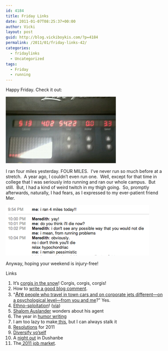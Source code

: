 ```yaml
---
id: 4184
title: Friday Links
date: 2011-01-07T08:25:37+00:00
author: Vicki
layout: post
guid: http://blog.vickiboykis.com/?p=4184
permalink: /2011/01/friday-links-42/
categories:
  - fridaylinks
  - Uncategorized
tags:
  - Friday
  - running
---
```

Happy Friday. Check it out:

<p style="text-align: left;">
  <a href="https://raw.githubusercontent.com/veekaybee/wlb/gh-pages/assets/images/2011/01/wpid-IMAG0544.jpg"><img class="aligncenter size-full wp-image-4182" title="wpid-IMAG0544.jpg" src="https://raw.githubusercontent.com/veekaybee/wlb/gh-pages/assets/images/2011/01/wpid-IMAG0544.jpg" alt="" width="350" height="210" /></a>
</p>

<p style="text-align: left;">
  I ran four miles yesterday. FOUR MILES.  I&#8217;ve never run so much before at a stretch.  A year ago, I couldn&#8217;t even run one.  Well, except for that time in college that I was seriously into running and ran our whole campus.  But still.  But, I had a kind of weird twitch in my thigh going.  So, promptly afterwards, naturally, I had fears, as I expressed to my ever-patient friend Mer.
</p>

<p style="text-align: left;">
  <a href="https://raw.githubusercontent.com/veekaybee/wlb/gh-pages/assets/images/2011/01/death.png"><img class="aligncenter size-full wp-image-4185" title="death" src="https://raw.githubusercontent.com/veekaybee/wlb/gh-pages/assets/images/2011/01/death.png" alt="" width="456" height="159" /></a>
</p>

<p style="text-align: left;">
  Anyway, hoping your weekend is injury-free!
</p>

<p style="text-align: left;">
  <p style="text-align: left;">
    Links
  </p>
  
  <ol>
    <li>
      It&#8217;s <a href="http://warmingglow.uproxx.com/2010/12/gallery-50-corgis-playing-in-snow/corgi-snow22">corgis in the snow</a>! Corgis, corgis, corgis!
    </li>
    <li>
      How to <a href="http://blog.nathanbransford.com/2011/01/how-to-write-good-blog-comment.html">write a good blog comment</a>.
    </li>
    <li>
      &#8220;<a href="http://hbswk.hbs.edu/item/6324.html"><big>Are</big> people who travel in town cars and on corporate jets different—on a psychological level—from you and me</a>?&#8221; Yes.
    </li>
    <li>
      <a href="http://www.vanityfair.com/culture/features/2011/02/vanities-ethnicity-201102">Ethno-sploitation</a>! (<a href="http://negevrockcity.com/">via</a>)
    </li>
    <li>
      <a href="http://www.tabletmag.com/life-and-religion/55121/excuses-excuses/">Shalom Auslander</a> wonders about his agent
    </li>
    <li>
      The year in <a href="http://splitsider.com/2010/12/the-years-best-humor-writing/">humor writing</a>
    </li>
    <li>
      I am too lazy to make<a href="http://ivoryhut.com/2010/12/nutella-chip-cookies-with-homemade-nutella-chips/"> this</a>, but I can always stalk it
    </li>
    <li>
      <a href="http://wendiaarons.com/2011/01/my-2011-new-year-resolutions.html">Resolutions</a> for 2011
    </li>
    <li>
      <a href="http://www.spousonomics.com/1414/2011/01/the-real-housewives-diversification/">Diversify yo&#8217;self</a>
    </li>
    <li>
      A <a href="http://www.neweurasia.net/culture-and-history/a-night-out-in-dushanbe/">night out</a> in Dushanbe
    </li>
    <li>
      The<a href="http://www.popeconomics.com/2011/01/05/2011s-job-market-the-separation-of-the-haves-and-have-nots/?utm_source=feedburner&utm_medium=feed&utm_campaign=Feed%3A+PopEconomics+%28Pop+Economics%29"> 2011 job market</a>.
    </li>
  </ol>